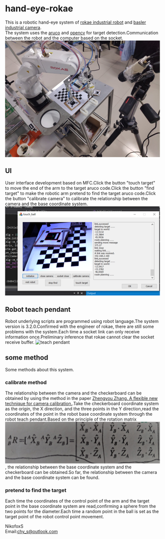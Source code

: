 # hand-eye-rokae
  

This is a robotic hand-eye system of [rokae industrial robot](http://www.rokae.com/) and [basler industrial camera](https://www.basler.com/).  
The system uses the [aruco](https://www.uco.es/investiga/grupos/ava/node/26) and [opencv](https://opencv.org/) for target detection.Communication between the robot and the computer based on the socket.
![system](https://raw.githubusercontent.com/NikofoxS/hand-eye-rokae/master/pictures/robot_systerm.jpg)    

## UI
User interface development based on MFC.Click the button "touch target" to move the end of the arm to the target aruco code.Click the button "find target" to make the robotic arm pretend to find the target aruco code.Click the button "calibrate camera" to calibrate the relationship between the camera and the base coordinate system.  
![UI](https://raw.githubusercontent.com/NikofoxS/hand-eye-rokae/master/pictures/dispaly_ui.PNG)  

## Robot teach pendant  
Robot underlying scripts are programmed using robot language.The system version is 3.2.0.Confirmed with the engineer of rokae, there are still some problems with the system.Each time a socket link can only receive information once.Preliminary inference that rokae cannot clear the socket receive buffer.
![teach pendant](https://raw.githubusercontent.com/NikofoxS/hand-eye-rokae/master/pictures/rokae_tercher.jpg)  

## some method  
Some methods about this system.  
### calibrate method  
The relationship between the camera and the checkerboard can be obtained by using the method in the paper [Zhengyou Zhang. A flexible new technique for camera calibration.](https://www.microsoft.com/en-us/research/wp-content/uploads/2016/02/tr98-71.pdf).Take the checkerboard coordinate system as the origin, the X direction, and the three points in the Y direction,read the coordinates of the point in the robot base coordinate system through the robot teach pendant.Based on the principle of the rotation matrix ![rotation matrix ](https://raw.githubusercontent.com/NikofoxS/hand-eye-rokae/master/pictures/rot.jpg), the relationship between the base coordinate system and the checkerboard can be obtained.So far, the relationship between the camera and the base coordinate system can be found.  
### pretend to find the target
Each time the coordinates of the control point of the arm and the target point in the base coordinate system are read,confirming a sphere from the two points for the diameter.Each time a random point in the ball is set as the target point of the robot control point movement.  





NikofoxS  
Email:chy_s@outlook.com
